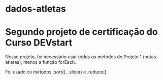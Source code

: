 # dados-atletas
<h1>Segundo projeto de certificação do Curso DEVstart</h1>
<p>Nesse projeto, foi necessário usar todos os métodos do Projeto 1 (notas-atletas), menos a função forEach.</p>
<p>Foi usado os métodos .sort(), .slice() e .reduce()</p>